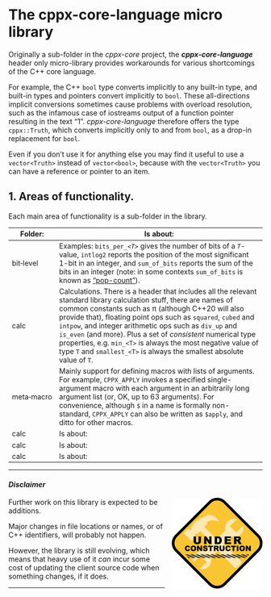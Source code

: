 # The cppx-core-language micro library

Originally a sub-folder in the *cppx-core* project, the ***cppx-core-language*** header only micro-library provides workarounds for various shortcomings of the C++ core language.

For example, the C++ `bool` type converts implicitly to any built-in type, and built-in types and pointers convert implicitly to `bool`. These all-directions implicit conversions sometimes cause problems with overload resolution, such as the infamous case of iostreams output of a function pointer resulting in the text “1”. *cppx-core-language* therefore offers the type `cppx::Truth`, which converts implicitly only to and from `bool`, as a drop-in replacement for `bool`.

Even if you don&rsquo;t use it for anything else you may find it useful to use a `vector<Truth>` instead of `vector<bool>`, because with the `vector<Truth>` you can have a reference or pointer to an item.

## 1. Areas of functionality.

Each main area of functionality is a sub-folder in the library.

|Folder:     | Is about:  |
|------------|------------|
|bit‑level   | Examples: `bits_per_`*`<T>`* gives the number of bits of a *`T`*-value, `intlog2` reports the position of the most significant 1-bit in an integer, and `sum_of_bits` reports the sum of the bits in an integer (note: in some contexts `sum_of_bits` is known as [&ldquo;pop-count&rdquo;](https://en.wikipedia.org/wiki/Hamming_weight)). |
|calc        | Calculations. There is a header that includes all the relevant standard library calculation stuff, there are names of common constants such as &pi; (although C++20 will also provide that), floating point ops such as `squared`, `cubed` and `intpow`, and integer arithmetic ops such as `div_up` and `is_even` (and more). Plus a set of *consistent* numerical type properties, e.g. `min_<T>` is always the most negative value of type `T` and `smallest_<T>` is always the smallest absolute value of `T`.
|meta‑macro  | Mainly support for defining macros with lists of arguments. For example, `CPPX_APPLY` invokes a specified single-argument macro with each argument in an arbitrarily long argument list (or, OK, up to 63 arguments). For convenience, although `$` in a name is formally non-standard, `CPPX_APPLY` can also be written as `$apply`, and ditto for other macros. |
|calc        | Is about:  |
|calc        | Is about:  |
|calc        | Is about:  |


----
#### *Disclaimer*

<img align="right" style="padding-left: 1em" src="images/under-construction.25-pct.png">

Further work on this library is expected to be additions.

Major changes in file locations or names, or of C++ identifiers, will probably not happen.

However, the library is still evolving, which means that heavy use of it *can* incur some cost of updating the client source code when something changes, if it does.

---


